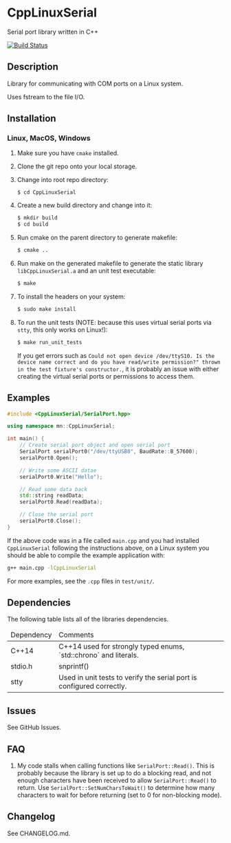 # CppLinuxSerial

Serial port library written in C++

[![Build Status](https://travis-ci.org/gbmhunter/CppLinuxSerial.svg?branch=master)](https://travis-ci.org/gbmhunter/CppLinuxSerial)

## Description

Library for communicating with COM ports on a Linux system.

Uses fstream to the file I/O.

## Installation

### Linux, MacOS, Windows

1. Make sure you have `cmake` installed.

1. Clone the git repo onto your local storage.

1. Change into root repo directory:

	```
	$ cd CppLinuxSerial
	```

1. Create a new build directory and change into it:

	```bash
	$ mkdir build
	$ cd build
	```

1. Run cmake on the parent directory to generate makefile:

	```bash
	$ cmake ..
	```

1. Run make on the generated makefile to generate the static library `libCppLinuxSerial.a` and an unit test executable:

	```bash
	$ make
	```

1. To install the headers on your system:

	```bash
	$ sudo make install
	```

1. To run the unit tests (NOTE: because this uses virtual serial ports via `stty`, this only works on Linux!):

	```bash
	$ make run_unit_tests
	```

	If you get errors such as `Could not open device /dev/ttyS10. Is the device name correct and do you have read/write permission?" thrown in the test fixture's constructor.`, it is probably an issue with either creating the virtual serial ports or permissions to access them.

## Examples

```c++
#include <CppLinuxSerial/SerialPort.hpp>

using namespace mn::CppLinuxSerial;

int main() {
	// Create serial port object and open serial port
	SerialPort serialPort0("/dev/ttyUSB0", BaudRate::B_57600);
	serialPort0.Open();

	// Write some ASCII datae
	serialPort0.Write("Hello");

	// Read some data back
	std::string readData;
	serialPort0.Read(readData);

	// Close the serial port
	serialPort0.Close();
}
```

If the above code was in a file called `main.cpp` and you had installed `CppLinuxSerial` following the instructions above, on a Linux system you should be able to compile the example application with:

```bash
g++ main.cpp -lCppLinuxSerial
```

For more examples, see the `.cpp` files in `test/unit/`.

## Dependencies

The following table lists all of the libraries dependencies.

<table>
	<thead>
		<tr>
			<td>Dependency</td>
			<td>Comments</td>
		</tr>
	</thead>
	<tbody>
		<tr>
			<td>C++14</td>
			<td>C++14 used for strongly typed enums, `std::chrono` and literals.</td>
		</tr>
		<tr>
			<td>stdio.h</td>
			<td>snprintf()</td>
		</tr>
		<tr>
			<td>stty</td>
			<td>Used in unit tests to verify the serial port is configured correctly.</td>
		</tr>
	</tbody>
</table>

## Issues

See GitHub Issues.
	
## FAQ

1. My code stalls when calling functions like `SerialPort::Read()`. This is probably because the library is set up to do a blocking read, and not enough characters have been received to allow `SerialPort::Read()` to return. Use `SerialPort::SetNumCharsToWait()` to determine how many characters to wait for before returning (set to 0 for non-blocking mode).

## Changelog

See CHANGELOG.md.